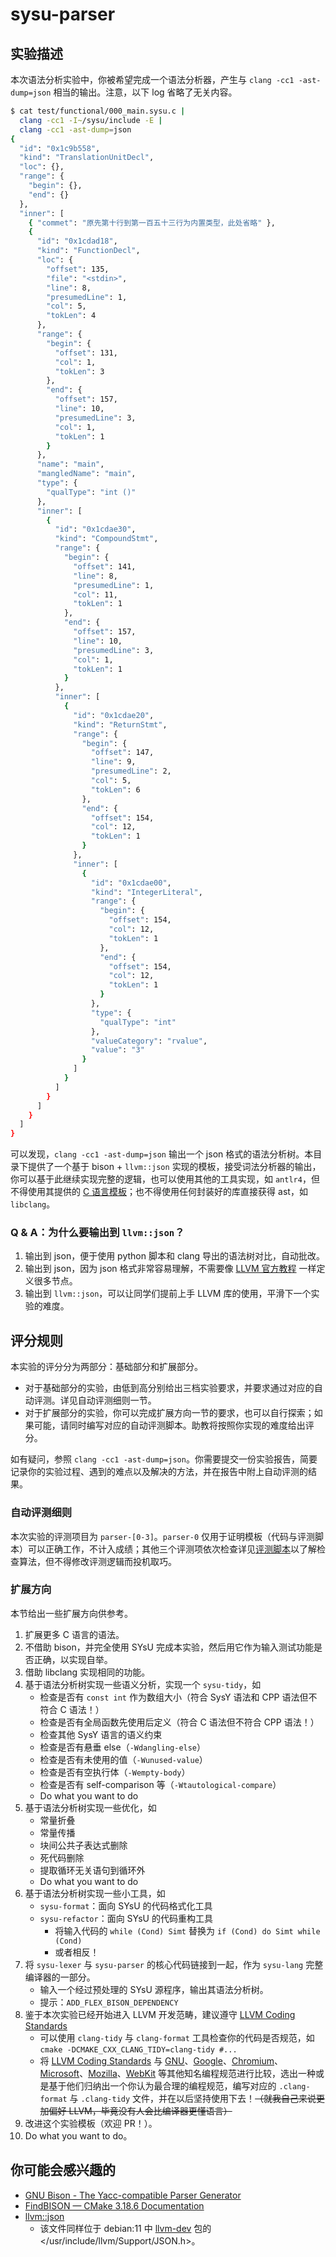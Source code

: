 # sysu-parser

## 实验描述

本次语法分析实验中，你被希望完成一个语法分析器，产生与 `clang -cc1 -ast-dump=json` 相当的输出。注意，以下 log 省略了无关内容。

```bash
$ cat test/functional/000_main.sysu.c |
  clang -cc1 -I~/sysu/include -E |
  clang -cc1 -ast-dump=json
{
  "id": "0x1c9b558",
  "kind": "TranslationUnitDecl",
  "loc": {},
  "range": {
    "begin": {},
    "end": {}
  },
  "inner": [
    { "commet": "原先第十行到第一百五十三行为内置类型，此处省略" },
    {
      "id": "0x1cdad18",
      "kind": "FunctionDecl",
      "loc": {
        "offset": 135,
        "file": "<stdin>",
        "line": 8,
        "presumedLine": 1,
        "col": 5,
        "tokLen": 4
      },
      "range": {
        "begin": {
          "offset": 131,
          "col": 1,
          "tokLen": 3
        },
        "end": {
          "offset": 157,
          "line": 10,
          "presumedLine": 3,
          "col": 1,
          "tokLen": 1
        }
      },
      "name": "main",
      "mangledName": "main",
      "type": {
        "qualType": "int ()"
      },
      "inner": [
        {
          "id": "0x1cdae30",
          "kind": "CompoundStmt",
          "range": {
            "begin": {
              "offset": 141,
              "line": 8,
              "presumedLine": 1,
              "col": 11,
              "tokLen": 1
            },
            "end": {
              "offset": 157,
              "line": 10,
              "presumedLine": 3,
              "col": 1,
              "tokLen": 1
            }
          },
          "inner": [
            {
              "id": "0x1cdae20",
              "kind": "ReturnStmt",
              "range": {
                "begin": {
                  "offset": 147,
                  "line": 9,
                  "presumedLine": 2,
                  "col": 5,
                  "tokLen": 6
                },
                "end": {
                  "offset": 154,
                  "col": 12,
                  "tokLen": 1
                }
              },
              "inner": [
                {
                  "id": "0x1cdae00",
                  "kind": "IntegerLiteral",
                  "range": {
                    "begin": {
                      "offset": 154,
                      "col": 12,
                      "tokLen": 1
                    },
                    "end": {
                      "offset": 154,
                      "col": 12,
                      "tokLen": 1
                    }
                  },
                  "type": {
                    "qualType": "int"
                  },
                  "valueCategory": "rvalue",
                  "value": "3"
                }
              ]
            }
          ]
        }
      ]
    }
  ]
}
```

可以发现，`clang -cc1 -ast-dump=json` 输出一个 json 格式的语法分析树。本目录下提供了一个基于 bison + `llvm::json` 实现的模板，接受词法分析器的输出，你可以基于此继续实现完整的逻辑，也可以使用其他的工具实现，如 `antlr4`，但不得使用其提供的 [C 语言模板](https://github.com/antlr/grammars-v4/blob/master/c/C.g4)；也不得使用任何封装好的库直接获得 ast，如 `libclang`。

### Q & A：为什么要输出到 `llvm::json`？

1. 输出到 json，便于使用 python 脚本和 clang 导出的语法树对比，自动批改。
2. 输出到 json，因为 json 格式非常容易理解，不需要像 [LLVM 官方教程](https://releases.llvm.org/11.0.1/docs/tutorial/MyFirstLanguageFrontend/LangImpl02.html) 一样定义很多节点。
3. 输出到 `llvm::json`，可以让同学们提前上手 LLVM 库的使用，平滑下一个实验的难度。

## 评分规则

本实验的评分分为两部分：基础部分和扩展部分。

- 对于基础部分的实验，由低到高分别给出三档实验要求，并要求通过对应的自动评测。详见自动评测细则一节。
- 对于扩展部分的实验，你可以完成扩展方向一节的要求，也可以自行探索；如果可能，请同时编写对应的自动评测脚本。助教将按照你实现的难度给出评分。

如有疑问，参照 `clang -cc1 -ast-dump=json`。你需要提交一份实验报告，简要记录你的实验过程、遇到的难点以及解决的方法，并在报告中附上自动评测的结果。

### 自动评测细则

本次实验的评测项目为 `parser-[0-3]`。`parser-0` 仅用于证明模板（代码与评测脚本）可以正确工作，不计入成绩；其他三个评测项依次检查详见[评测脚本](../driver/sysu-driver)以了解检查算法，但不得修改评测逻辑而投机取巧。

### 扩展方向

本节给出一些扩展方向供参考。

1. 扩展更多 C 语言的语法。
2. 不借助 bison，并完全使用 SYsU 完成本实验，然后用它作为输入测试功能是否正确，以实现自举。
3. 借助 libclang 实现相同的功能。
4. 基于语法分析树实现一些语义分析，实现一个 `sysu-tidy`，如
   - 检查是否有 `const int` 作为数组大小（符合 SysY 语法和 CPP 语法但不符合 C 语法！）
   - 检查是否有全局函数先使用后定义（符合 C 语法但不符合 CPP 语法！）
   - 检查其他 SysY 语言的语义约束
   - 检查是否有悬垂 else（`-Wdangling-else`）
   - 检查是否有未使用的值（`-Wunused-value`）
   - 检查是否有空执行体（`-Wempty-body`）
   - 检查是否有 self-comparison 等（`-Wtautological-compare`）
   - Do what you want to do
5. 基于语法分析树实现一些优化，如
   - 常量折叠
   - 常量传播
   - 块间公共子表达式删除
   - 死代码删除
   - 提取循环无关语句到循环外
   - Do what you want to do
6. 基于语法分析树实现一些小工具，如
   - `sysu-format`：面向 SYsU 的代码格式化工具
   - `sysu-refactor`：面向 SYsU 的代码重构工具
     - 将输入代码的 `while (Cond) Simt` 替换为 `if (Cond) do Simt while (Cond)`
     - 或者相反！
7. 将 `sysu-lexer` 与 `sysu-parser` 的核心代码链接到一起，作为 `sysu-lang` 完整编译器的一部分。
   - 输入一个经过预处理的 SYsU 源程序，输出其语法分析树。
   - 提示：`ADD_FLEX_BISON_DEPENDENCY`
8. 鉴于本次实验已经开始进入 LLVM 开发范畴，建议遵守 [LLVM Coding Standards](https://releases.llvm.org/11.0.1/docs/CodingStandards.html)
   - 可以使用 `clang-tidy` 与 `clang-format` 工具检查你的代码是否规范，如 `cmake -DCMAKE_CXX_CLANG_TIDY=clang-tidy #...`
   - 将 [LLVM Coding Standards](https://releases.llvm.org/11.0.1/docs/CodingStandards.html) 与 [GNU](https://www.gnu.org/prep/standards/standards.html)、[Google](https://google.github.io/styleguide/)、[Chromium](https://chromium.googlesource.com/chromium/src/+/HEAD/styleguide/c++/c++-dos-and-donts.md)、[Microsoft](https://docs.microsoft.com/zh-cn/dotnet/csharp/fundamentals/coding-style/coding-conventions)、[Mozilla](https://firefox-source-docs.mozilla.org/code-quality/coding-style/coding_style_cpp.html)、[WebKit](https://webkit.org/code-style-guidelines/) 等其他知名编程规范进行比较，选出一种或是基于他们归纳出一个你认为最合理的编程规范，编写对应的 `.clang-format` 与 `.clang-tidy` 文件，并在以后坚持使用下去！~~（就我自己来说更加偏好 LLVM，毕竟没有人会比编译器更懂语言）~~
9. 改进这个实验模板（欢迎 PR！）。
10. Do what you want to do。

## 你可能会感兴趣的

- [GNU Bison - The Yacc-compatible Parser Generator](https://www.gnu.org/software/bison/manual/)
- [FindBISON — CMake 3.18.6 Documentation](https://cmake.org/cmake/help/v3.18/module/FindBISON.html)
- [llvm::json](https://github.com/llvm/llvm-project/blob/llvmorg-11.0.1/llvm/include/llvm/Support/JSON.h)
  - 该文件同样位于 debian:11 中 [llvm-dev](https://packages.debian.org/bullseye/devel/llvm-dev) 包的 </usr/include/llvm/Support/JSON.h>。
